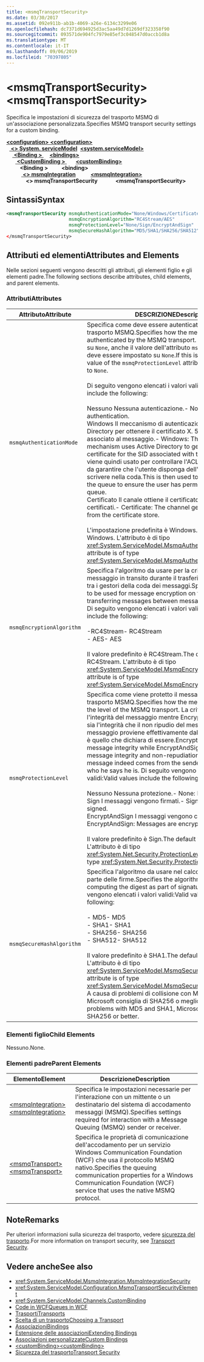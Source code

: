 ```yaml
---
title: <msmqTransportSecurity>
ms.date: 03/30/2017
ms.assetid: 092e911b-ab1b-4069-a26e-6134c3299e06
ms.openlocfilehash: dc7371d694925d3ac5aa49d7d1269df323358f90
ms.sourcegitcommit: 093571de904fc7979e85ef3c048547d0accb1d8a
ms.translationtype: MT
ms.contentlocale: it-IT
ms.lasthandoff: 09/06/2019
ms.locfileid: "70397805"
---
```

# <a name="msmqtransportsecurity"></a><span data-ttu-id="2a9ee-101">\<msmqTransportSecurity></span><span class="sxs-lookup"><span data-stu-id="2a9ee-101">\<msmqTransportSecurity></span></span>
<span data-ttu-id="2a9ee-102">Specifica le impostazioni di sicurezza del trasporto MSMQ di un'associazione personalizzata.</span><span class="sxs-lookup"><span data-stu-id="2a9ee-102">Specifies MSMQ transport security settings for a custom binding.</span></span>  
  
<span data-ttu-id="2a9ee-103">[ **\<configuration>** ](../configuration-element.md)</span><span class="sxs-lookup"><span data-stu-id="2a9ee-103">[**\<configuration>**](../configuration-element.md)</span></span>\
<span data-ttu-id="2a9ee-104">&nbsp;&nbsp;[ **\<> System. serviceModel**](system-servicemodel.md)</span><span class="sxs-lookup"><span data-stu-id="2a9ee-104">&nbsp;&nbsp;[**\<system.serviceModel>**](system-servicemodel.md)</span></span>\
<span data-ttu-id="2a9ee-105">&nbsp;&nbsp;&nbsp;&nbsp;[ **\<Binding >** ](bindings.md)</span><span class="sxs-lookup"><span data-stu-id="2a9ee-105">&nbsp;&nbsp;&nbsp;&nbsp;[**\<bindings>**](bindings.md)</span></span>\
<span data-ttu-id="2a9ee-106">&nbsp;&nbsp;&nbsp;&nbsp;&nbsp;&nbsp;[ **\<CustomBinding >** ](custombinding.md)</span><span class="sxs-lookup"><span data-stu-id="2a9ee-106">&nbsp;&nbsp;&nbsp;&nbsp;&nbsp;&nbsp;[**\<customBinding>**](custombinding.md)</span></span>\
<span data-ttu-id="2a9ee-107">&nbsp;&nbsp;&nbsp;&nbsp;&nbsp;&nbsp;&nbsp;&nbsp; **\<Binding >** </span><span class="sxs-lookup"><span data-stu-id="2a9ee-107">&nbsp;&nbsp;&nbsp;&nbsp;&nbsp;&nbsp;&nbsp;&nbsp;**\<binding>**</span></span>\
<span data-ttu-id="2a9ee-108">&nbsp;&nbsp;&nbsp;&nbsp;&nbsp;&nbsp;&nbsp;&nbsp;&nbsp;&nbsp;[ **\<> msmqIntegration**](msmqintegration.md)</span><span class="sxs-lookup"><span data-stu-id="2a9ee-108">&nbsp;&nbsp;&nbsp;&nbsp;&nbsp;&nbsp;&nbsp;&nbsp;&nbsp;&nbsp;[**\<msmqIntegration>**](msmqintegration.md)</span></span>\
<span data-ttu-id="2a9ee-109">&nbsp;&nbsp;&nbsp;&nbsp;&nbsp;&nbsp;&nbsp;&nbsp;&nbsp;&nbsp;&nbsp;&nbsp; **\<> msmqTransportSecurity**</span><span class="sxs-lookup"><span data-stu-id="2a9ee-109">&nbsp;&nbsp;&nbsp;&nbsp;&nbsp;&nbsp;&nbsp;&nbsp;&nbsp;&nbsp;&nbsp;&nbsp;**\<msmqTransportSecurity>**</span></span>  
  
## <a name="syntax"></a><span data-ttu-id="2a9ee-110">Sintassi</span><span class="sxs-lookup"><span data-stu-id="2a9ee-110">Syntax</span></span>  
  
```xml  
<msmqTransportSecurity msmqAuthenticationMode="None/Windows/Certificate"
                       msmqEncryptionAlgorithm="RC4Stream/AES"
                       msmqProtectionLevel="None/Sign/EncryptAndSign"
                       msmqSecureHashAlgorithm="MD5/SHA1/SHA256/SHA512" />
</msmqTransportSecurity>
```  
  
## <a name="attributes-and-elements"></a><span data-ttu-id="2a9ee-111">Attributi ed elementi</span><span class="sxs-lookup"><span data-stu-id="2a9ee-111">Attributes and Elements</span></span>  
 <span data-ttu-id="2a9ee-112">Nelle sezioni seguenti vengono descritti gli attributi, gli elementi figlio e gli elementi padre.</span><span class="sxs-lookup"><span data-stu-id="2a9ee-112">The following sections describe attributes, child elements, and parent elements.</span></span>  
  
### <a name="attributes"></a><span data-ttu-id="2a9ee-113">Attributi</span><span class="sxs-lookup"><span data-stu-id="2a9ee-113">Attributes</span></span>  
  
|<span data-ttu-id="2a9ee-114">Attributo</span><span class="sxs-lookup"><span data-stu-id="2a9ee-114">Attribute</span></span>|<span data-ttu-id="2a9ee-115">DESCRIZIONE</span><span class="sxs-lookup"><span data-stu-id="2a9ee-115">Description</span></span>|  
|---------------|-----------------|  
|`msmqAuthenticationMode`|<span data-ttu-id="2a9ee-116">Specifica come deve essere autenticato il messaggio dal trasporto MSMQ.</span><span class="sxs-lookup"><span data-stu-id="2a9ee-116">Specifies how the message must be authenticated by the MSMQ transport.</span></span> <span data-ttu-id="2a9ee-117">Se viene impostato su `None`, anche il valore dell'attributo `msmqProtectionLevel` deve essere impostato su `None`.</span><span class="sxs-lookup"><span data-stu-id="2a9ee-117">If this is set to `None`, the value of the `msmqProtectionLevel` attribute must also be set to `None`.</span></span><br /><br /> <span data-ttu-id="2a9ee-118">Di seguito vengono elencati i valori validi:</span><span class="sxs-lookup"><span data-stu-id="2a9ee-118">Valid values include the following:</span></span><br /><br /> <span data-ttu-id="2a9ee-119">Nessuno Nessuna autenticazione.</span><span class="sxs-lookup"><span data-stu-id="2a9ee-119">-   None: No authentication.</span></span><br /><span data-ttu-id="2a9ee-120">Windows Il meccanismo di autenticazione usa Active Directory per ottenere il certificato X. 509 per il SID associato al messaggio.</span><span class="sxs-lookup"><span data-stu-id="2a9ee-120">-   Windows: The authentication mechanism uses Active Directory to get the X.509 certificate for the SID associated with the message.</span></span> <span data-ttu-id="2a9ee-121">Questo viene quindi usato per controllare l'ACL della coda in modo da garantire che l'utente disponga dell'autorizzazione per scrivere nella coda.</span><span class="sxs-lookup"><span data-stu-id="2a9ee-121">This is then used to check the ACL of the queue to ensure the user has permission to write to the queue.</span></span><br /><span data-ttu-id="2a9ee-122">Certificato Il canale ottiene il certificato dall'archivio certificati.</span><span class="sxs-lookup"><span data-stu-id="2a9ee-122">-   Certificate: The channel gets the certificate from the certificate store.</span></span><br /><br /> <span data-ttu-id="2a9ee-123">L'impostazione predefinita è Windows.</span><span class="sxs-lookup"><span data-stu-id="2a9ee-123">The default value is Windows.</span></span> <span data-ttu-id="2a9ee-124">L'attributo è di tipo <xref:System.ServiceModel.MsmqAuthenticationMode>.</span><span class="sxs-lookup"><span data-stu-id="2a9ee-124">This attribute is of type <xref:System.ServiceModel.MsmqAuthenticationMode>.</span></span>|  
|`msmqEncryptionAlgorithm`|<span data-ttu-id="2a9ee-125">Specifica l'algoritmo da usare per la crittografia del messaggio in transito durante il trasferimento dei messaggi tra i gestori della coda dei messaggi.</span><span class="sxs-lookup"><span data-stu-id="2a9ee-125">Specifies the algorithm to be used for message encryption on the wire when transferring messages between message queue managers.</span></span> <span data-ttu-id="2a9ee-126">Di seguito vengono elencati i valori validi:</span><span class="sxs-lookup"><span data-stu-id="2a9ee-126">Valid values include the following:</span></span><br /><br /> <span data-ttu-id="2a9ee-127">-RC4Stream</span><span class="sxs-lookup"><span data-stu-id="2a9ee-127">-   RC4Stream</span></span><br /><span data-ttu-id="2a9ee-128">-   AES</span><span class="sxs-lookup"><span data-stu-id="2a9ee-128">-   AES</span></span><br /><br /> <span data-ttu-id="2a9ee-129">Il valore predefinito è RC4Stream.</span><span class="sxs-lookup"><span data-stu-id="2a9ee-129">The default value is RC4Stream.</span></span> <span data-ttu-id="2a9ee-130">L'attributo è di tipo <xref:System.ServiceModel.MsmqEncryptionAlgorithm>.</span><span class="sxs-lookup"><span data-stu-id="2a9ee-130">This attribute is of type <xref:System.ServiceModel.MsmqEncryptionAlgorithm>.</span></span>|  
|`msmqProtectionLevel`|<span data-ttu-id="2a9ee-131">Specifica come viene protetto il messaggio a livello del trasporto MSMQ.</span><span class="sxs-lookup"><span data-stu-id="2a9ee-131">Specifies how the message is secured at the level of the MSMQ transport.</span></span> <span data-ttu-id="2a9ee-132">La crittografia assicura l'integrità del messaggio mentre EncryptAndSign assicura sia l'integrità che il non ripudio del messaggio; ovvero, il messaggio proviene effettivamente dal mittente e il mittente è quello che dichiara di essere.</span><span class="sxs-lookup"><span data-stu-id="2a9ee-132">Encryption ensures message integrity while EncryptAndSign ensures both message integrity and non-repudiation; that is, the message indeed comes from the sender and the sender is who he says he is.</span></span> <span data-ttu-id="2a9ee-133">Di seguito vengono elencati i valori validi:</span><span class="sxs-lookup"><span data-stu-id="2a9ee-133">Valid values include the following:</span></span><br /><br /> <span data-ttu-id="2a9ee-134">Nessuno Nessuna protezione.</span><span class="sxs-lookup"><span data-stu-id="2a9ee-134">-   None: No protection.</span></span><br /><span data-ttu-id="2a9ee-135">Sign I messaggi vengono firmati.</span><span class="sxs-lookup"><span data-stu-id="2a9ee-135">-   Sign: Messages are signed.</span></span><br /><span data-ttu-id="2a9ee-136">EncryptAndSign I messaggi vengono crittografati e firmati.</span><span class="sxs-lookup"><span data-stu-id="2a9ee-136">-   EncryptAndSign: Messages are encrypted and signed.</span></span><br /><br /> <span data-ttu-id="2a9ee-137">Il valore predefinito è Sign.</span><span class="sxs-lookup"><span data-stu-id="2a9ee-137">The default value is Sign.</span></span> <span data-ttu-id="2a9ee-138">L'attributo è di tipo <xref:System.Net.Security.ProtectionLevel>.</span><span class="sxs-lookup"><span data-stu-id="2a9ee-138">This attribute is of type <xref:System.Net.Security.ProtectionLevel>.</span></span>|  
|`msmqSecureHashAlgorithm`|<span data-ttu-id="2a9ee-139">Specifica l'algoritmo da usare nel calcolo del digest come parte delle firme.</span><span class="sxs-lookup"><span data-stu-id="2a9ee-139">Specifies the algorithm to be used in computing the digest as part of signatures.</span></span> <span data-ttu-id="2a9ee-140">Di seguito vengono elencati i valori validi:</span><span class="sxs-lookup"><span data-stu-id="2a9ee-140">Valid values include the following:</span></span><br /><br /> <span data-ttu-id="2a9ee-141">-   MD5</span><span class="sxs-lookup"><span data-stu-id="2a9ee-141">-   MD5</span></span><br /><span data-ttu-id="2a9ee-142">-   SHA1</span><span class="sxs-lookup"><span data-stu-id="2a9ee-142">-   SHA1</span></span><br /><span data-ttu-id="2a9ee-143">-   SHA256</span><span class="sxs-lookup"><span data-stu-id="2a9ee-143">-   SHA256</span></span><br /><span data-ttu-id="2a9ee-144">-   SHA512</span><span class="sxs-lookup"><span data-stu-id="2a9ee-144">-   SHA512</span></span><br /><br /> <span data-ttu-id="2a9ee-145">Il valore predefinito è SHA1.</span><span class="sxs-lookup"><span data-stu-id="2a9ee-145">The default value is SHA1.</span></span> <span data-ttu-id="2a9ee-146">L'attributo è di tipo <xref:System.ServiceModel.MsmqSecureHashAlgorithm>.</span><span class="sxs-lookup"><span data-stu-id="2a9ee-146">This attribute is of type <xref:System.ServiceModel.MsmqSecureHashAlgorithm>.</span></span><br><span data-ttu-id="2a9ee-147">A causa di problemi di collisione con MD5 e SHA1, Microsoft consiglia di SHA256 o meglio.</span><span class="sxs-lookup"><span data-stu-id="2a9ee-147">Due to collision problems with MD5 and SHA1, Microsoft recommends SHA256 or better.</span></span>|  
  
### <a name="child-elements"></a><span data-ttu-id="2a9ee-148">Elementi figlio</span><span class="sxs-lookup"><span data-stu-id="2a9ee-148">Child Elements</span></span>  
 <span data-ttu-id="2a9ee-149">Nessuno.</span><span class="sxs-lookup"><span data-stu-id="2a9ee-149">None.</span></span>  
  
### <a name="parent-elements"></a><span data-ttu-id="2a9ee-150">Elementi padre</span><span class="sxs-lookup"><span data-stu-id="2a9ee-150">Parent Elements</span></span>  
  
|<span data-ttu-id="2a9ee-151">Elemento</span><span class="sxs-lookup"><span data-stu-id="2a9ee-151">Element</span></span>|<span data-ttu-id="2a9ee-152">Descrizione</span><span class="sxs-lookup"><span data-stu-id="2a9ee-152">Description</span></span>|  
|-------------|-----------------|  
|[<span data-ttu-id="2a9ee-153">\<msmqIntegration></span><span class="sxs-lookup"><span data-stu-id="2a9ee-153">\<msmqIntegration></span></span>](msmqintegration.md)|<span data-ttu-id="2a9ee-154">Specifica le impostazioni necessarie per l'interazione con un mittente o un destinatario del sistema di accodamento messaggi (MSMQ).</span><span class="sxs-lookup"><span data-stu-id="2a9ee-154">Specifies settings required for interaction with a Message Queuing (MSMQ) sender or receiver.</span></span>|  
|[<span data-ttu-id="2a9ee-155">\<msmqTransport></span><span class="sxs-lookup"><span data-stu-id="2a9ee-155">\<msmqTransport></span></span>](msmqtransport.md)|<span data-ttu-id="2a9ee-156">Specifica le proprietà di comunicazione dell'accodamento per un servizio Windows Communication Foundation (WCF) che usa il protocollo MSMQ nativo.</span><span class="sxs-lookup"><span data-stu-id="2a9ee-156">Specifies the queuing communication properties for a Windows Communication Foundation (WCF) service that uses the native MSMQ protocol.</span></span>|  
  
## <a name="remarks"></a><span data-ttu-id="2a9ee-157">Note</span><span class="sxs-lookup"><span data-stu-id="2a9ee-157">Remarks</span></span>  
 <span data-ttu-id="2a9ee-158">Per ulteriori informazioni sulla sicurezza del trasporto, vedere [sicurezza del trasporto](../../../wcf/feature-details/transport-security.md).</span><span class="sxs-lookup"><span data-stu-id="2a9ee-158">For more information on transport security, see [Transport Security](../../../wcf/feature-details/transport-security.md).</span></span>  
  
## <a name="see-also"></a><span data-ttu-id="2a9ee-159">Vedere anche</span><span class="sxs-lookup"><span data-stu-id="2a9ee-159">See also</span></span>

- <xref:System.ServiceModel.MsmqIntegration.MsmqIntegrationSecurity>
- <xref:System.ServiceModel.Configuration.MsmqTransportSecurityElement>
- <xref:System.ServiceModel.Channels.CustomBinding>
- [<span data-ttu-id="2a9ee-160">Code in WCF</span><span class="sxs-lookup"><span data-stu-id="2a9ee-160">Queues in WCF</span></span>](../../../wcf/feature-details/queues-in-wcf.md)
- [<span data-ttu-id="2a9ee-161">Trasporti</span><span class="sxs-lookup"><span data-stu-id="2a9ee-161">Transports</span></span>](../../../wcf/feature-details/transports.md)
- [<span data-ttu-id="2a9ee-162">Scelta di un trasporto</span><span class="sxs-lookup"><span data-stu-id="2a9ee-162">Choosing a Transport</span></span>](../../../wcf/feature-details/choosing-a-transport.md)
- [<span data-ttu-id="2a9ee-163">Associazioni</span><span class="sxs-lookup"><span data-stu-id="2a9ee-163">Bindings</span></span>](../../../wcf/bindings.md)
- [<span data-ttu-id="2a9ee-164">Estensione delle associazioni</span><span class="sxs-lookup"><span data-stu-id="2a9ee-164">Extending Bindings</span></span>](../../../wcf/extending/extending-bindings.md)
- [<span data-ttu-id="2a9ee-165">Associazioni personalizzate</span><span class="sxs-lookup"><span data-stu-id="2a9ee-165">Custom Bindings</span></span>](../../../wcf/extending/custom-bindings.md)
- [<span data-ttu-id="2a9ee-166">\<customBinding></span><span class="sxs-lookup"><span data-stu-id="2a9ee-166">\<customBinding></span></span>](custombinding.md)
- [<span data-ttu-id="2a9ee-167">Sicurezza del trasporto</span><span class="sxs-lookup"><span data-stu-id="2a9ee-167">Transport Security</span></span>](../../../wcf/feature-details/transport-security.md)
